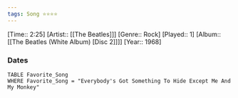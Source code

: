 ```yaml
---
tags: Song ⭐⭐⭐⭐ 
---
```

[Time:: 2:25]
[Artist:: [[The Beatles]]]
[Genre:: Rock]
[Played:: 1]
[Album:: [[The Beatles (White Album) [Disc 2]]]]
[Year:: 1968]
### Dates
````dataview
TABLE Favorite_Song
WHERE Favorite_Song = "Everybody's Got Something To Hide Except Me And My Monkey"
````